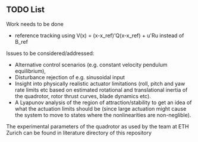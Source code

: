 ## TODO List

Work needs to be done
- reference tracking using V(x) = (x-x_ref)'Q(x-x_ref) + u'Ru instead of B_ref

Issues to be considered/addressed:
- Alternative control scenarios (e.g. constant velocity pendulum 
  equilibrium),
- Disturbance rejection of e.g. sinusoidal input
- Insight into physically realistic actuator limitations (roll, pitch and 
  yaw rate limits etc based on estimated rotational and translational 
  inertia of the quadrotor, rotor thrust curves, blade dynamics etc).
- A Lyapunov analysis of the region of attraction/stability to get an idea
  of what the actuation limits should be (since large actuation might cause
  the system to move to states where the nonlinearities are non-neglible).

The experimental parameters of the quadrotor as used by the team at ETH 
Zurich can be found in literature directory of this repository 

